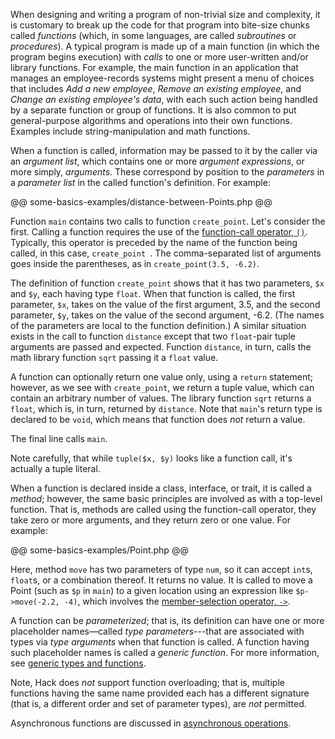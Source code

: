 When designing and writing a program of non-trivial size and complexity, it is customary to break up the code for that program into bite-size
chunks called *functions* (which, in some languages, are called *subroutines* or *procedures*).  A typical program is made up of a main function
(in which the program begins execution) with *calls* to one or more user-written and/or library functions.  For example, the main function in
an application that manages an employee-records systems might present a menu of choices that includes *Add a new employee*, *Remove an existing
employee*, and *Change an existing employee's data*, with each such action being handled by a separate function or group of functions.  It
is also common to put general-purpose algorithms and operations into their own functions.  Examples include string-manipulation and math functions.

When a function is called, information may be passed to it by the caller via an *argument list*, which contains one or more *argument
expressions*, or more simply, *arguments*. These correspond by position to the *parameters* in a *parameter list* in the called function's
definition.  For example:

@@ some-basics-examples/distance-between-Points.php @@

Function `main` contains two calls to function `create_point`.  Let's consider the first.  Calling a function requires the use of the
[function-call operator, `()`](../expressions-and-operators/function-call.md).  Typically, this operator is preceded by the name of the
function being called, in this case, `create_point `.  The comma-separated list of arguments goes inside the parentheses, as in `create_point(3.5, -6.2)`.

The definition of function `create_point` shows that it has two parameters, `$x` and `$y`, each having type `float`.  When that function is
called, the first parameter, `$x`, takes on the value of the first argument, 3.5, and the second parameter, `$y`, takes on the value of the
second argument, -6.2.  (The names of the parameters are local to the function definition.)  A similar situation exists in the call to function
`distance` except that two `float`-pair tuple arguments are passed and expected.  Function `distance`, in turn, calls the math library function
`sqrt` passing it a `float` value.

A function can optionally return one value only, using a `return` statement; however, as we see with `create_point`, we return a tuple value,
which can contain an arbitrary number of values.  The library function `sqrt` returns a `float`, which is, in turn, returned by `distance`.  Note
that `main`'s return type is declared to be `void`, which means that function does *not* return a value.

The final line calls `main`.

Note carefully, that while `tuple($x, $y)` looks like a function call, it's actually a tuple literal.

When a function is declared inside a class, interface, or trait, it is called a *method*; however, the same basic principles are involved as
with a top-level function.  That is, methods are called using the function-call operator, they take zero or more arguments, and they return
zero or one value.  For example:

@@ some-basics-examples/Point.php @@

Here, method `move` has two parameters of type `num`, so it can accept `int`s, `float`s, or a combination thereof.  It returns no value.  It
is called to move a Point (such as `$p` in `main`) to a given location using an expression like `$p->move(-2.2, -4)`, which involves the
[member-selection operator, `->`](../expressions-and-operators/member-selection.md).

A function can be *parameterized*; that is, its definition can have one or more placeholder names&mdash;called *type parameters*---that are associated
with types via *type arguments* when that function is called. A function having such placeholder names is called a *generic function*.  For
more information, see [generic types and functions](../generics/introduction.md).

Note, Hack does *not* support function overloading; that is, multiple functions having the same name provided each has a different signature
(that is, a different order and set of parameter types), are *not* permitted.

Asynchronous functions are discussed in [asynchronous operations](../asynchronous-operations/introduction.md).
